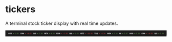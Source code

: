 # tickers

A terminal stock ticker display with real time updates.

![screenshot of tickers](./screenshot.png)
